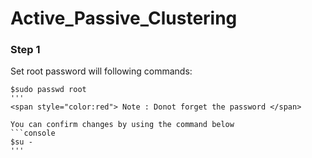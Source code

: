 # Active_Passive_Clustering

### Step 1
Set root password will following commands:
```console
$sudo passwd root
'''
<span style="color:red"> Note : Donot forget the password </span>

You can confirm changes by using the command below
```console
$su -
'''
